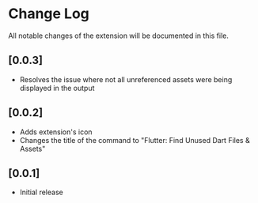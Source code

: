 # Change Log

All notable changes of the extension will be documented in this file.

## [0.0.3]

- Resolves the issue where not all unreferenced assets were being displayed in the output

## [0.0.2]

- Adds extension's icon
- Changes the title of the command to "Flutter: Find Unused Dart Files & Assets"

## [0.0.1]

- Initial release
